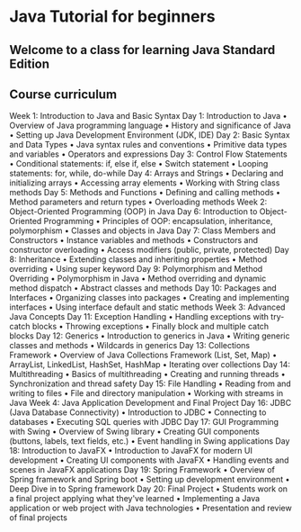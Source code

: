 # Java Tutorial for beginners


## Welcome to a class for learning Java Standard Edition

## Course curriculum
Week 1: Introduction to Java and Basic Syntax
Day 1: Introduction to Java
    • Overview of Java programming language
    • History and significance of Java
    • Setting up Java Development Environment (JDK, IDE)
Day 2: Basic Syntax and Data Types
    • Java syntax rules and conventions
    • Primitive data types and variables
    • Operators and expressions
Day 3: Control Flow Statements
    • Conditional statements: if, else if, else
    • Switch statement
    • Looping statements: for, while, do-while
Day 4: Arrays and Strings
    • Declaring and initializing arrays
    • Accessing array elements
    • Working with String class methods
Day 5: Methods and Functions
    • Defining and calling methods
    • Method parameters and return types
    • Overloading methods
Week 2: Object-Oriented Programming (OOP) in Java
Day 6: Introduction to Object-Oriented Programming
    • Principles of OOP: encapsulation, inheritance, polymorphism
    • Classes and objects in Java
Day 7: Class Members and Constructors
    • Instance variables and methods
    • Constructors and constructor overloading
    • Access modifiers (public, private, protected)
Day 8: Inheritance
    • Extending classes and inheriting properties
    • Method overriding
    • Using super keyword
Day 9: Polymorphism and Method Overriding
    • Polymorphism in Java
    • Method overriding and dynamic method dispatch
    • Abstract classes and methods
Day 10: Packages and Interfaces
    • Organizing classes into packages
    • Creating and implementing interfaces
    • Using interface default and static methods
Week 3: Advanced Java Concepts
Day 11: Exception Handling
    • Handling exceptions with try-catch blocks
    • Throwing exceptions
    • Finally block and multiple catch blocks
Day 12: Generics
    • Introduction to generics in Java
    • Writing generic classes and methods
    • Wildcards in generics
Day 13: Collections Framework
    • Overview of Java Collections Framework (List, Set, Map)
    • ArrayList, LinkedList, HashSet, HashMap
    • Iterating over collections
Day 14: Multithreading
    • Basics of multithreading
    • Creating and running threads
    • Synchronization and thread safety
Day 15: File Handling
    • Reading from and writing to files
    • File and directory manipulation
    • Working with streams in Java
Week 4: Java Application Development and Final Project
Day 16: JDBC (Java Database Connectivity)
    • Introduction to JDBC
    • Connecting to databases
    • Executing SQL queries with JDBC
Day 17: GUI Programming with Swing
    • Overview of Swing library
    • Creating GUI components (buttons, labels, text fields, etc.)
    • Event handling in Swing applications
Day 18: Introduction to JavaFX
    • Introduction to JavaFX for modern UI development
    • Creating UI components with JavaFX
    • Handling events and scenes in JavaFX applications
Day 19: Spring Framework
    • Overview of Spring framework and Spring boot
    • Setting up development environment
    • Deep Dive in to Spring framework
Day 20: Final Project
    • Students work on a final project applying what they've learned
    • Implementing a Java application or web project with Java technologies
    • Presentation and review of final projects

